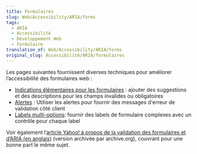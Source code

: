 ```yaml
---
title: Formulaires
slug: Web/Accessibility/ARIA/forms
tags:
  - ARIA
  - Accessibilité
  - Développement Web
  - Formulaire
translation_of: Web/Accessibility/ARIA/forms
original_slug: Accessibilité/ARIA/formulaires
---
```

Les pages suivantes fournissent diverses techniques pour améliorer l’accessibilité des formulaires web :

- [Indications élémentaires pour les formulaires](/fr/Accessibilité/ARIA/formulaires/Indications_élémentaires_pour_les_formulaires) : ajouter des suggestions et des descriptions pour les champs invalides ou obligatoires
- [Alertes](/fr/Accessibilité/ARIA/formulaires/Alertes) : Utiliser les alertes pour fournir des messages d'erreur de validation côté client
- [Labels multi-options](/fr/Accessibilité/ARIA/formulaires/Labels_multi-options): fournir des labels de formulaire complexes avec un contrôle pour chaque label

Voir également l’[article Yahoo! à propos de la validation des formulaires et d’ARIA (en anglais)](https://web.archive.org/web/20120801225355/http://yaccessibilityblog.com/library/aria-invalid-form-inputs.html) (version archivée par archive.org), couvrant pour une bonne part le même sujet.
